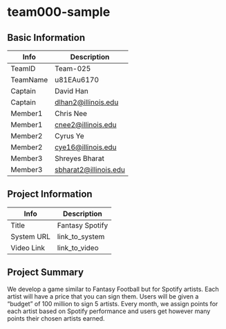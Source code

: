 # team000-sample

## Basic Information

|   Info      |        Description     |
| ----------- | ---------------------- |
| TeamID      |        Team-025        |
| TeamName    |       u81EAu6170       |
| Captain     |        David Han       |
| Captain     |  dlhan2@illinois.edu   |
| Member1     |        Chris Nee       |
| Member1     |   cnee2@illinois.edu   |
| Member2     |        Cyrus Ye        |
| Member2     |   cye16@illinois.edu   |
| Member3     |       Shreyes Bharat   |
| Member3     |  sbharat2@illinois.edu |

## Project Information

|   Info      |        Description     |
| ----------- | ---------------------- |
|  Title      |     Fantasy Spotify    |
| System URL  |      link_to_system    |
| Video Link  |      link_to_video     |

## Project Summary

We develop a game similar to Fantasy Football but for Spotify artists. Each artist will have a price that you can sign them. Users will be given a “budget” of 100 million to sign 5 artists. Every month, we assign points for each artist based on Spotify performance and users get however many points their chosen artists earned. 
